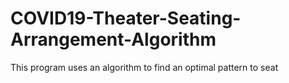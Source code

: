 # COVID19-Theater-Seating-Arrangement-Algorithm
This program uses an algorithm to find an optimal pattern to seat
